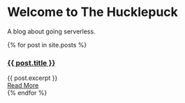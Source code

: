# Welcome to The Hucklepuck
A blog about going serverless.

<div class="posts">
  {% for post in site.posts %}
    <article class="post">
      <h3><a href="{{ site.baseurl }}{{ post.url }}">{{ post.title }}</a></h3>
      <div class="entry">
        {{ post.excerpt }}
      </div>
      <a href="{{ site.baseurl }}{{ post.url }}" class="read-more">Read More</a>
    </article>
  {% endfor %}
</div>
